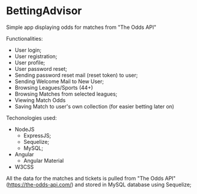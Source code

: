 # BettingAdvisor

Simple app displaying odds for matches from "The Odds API"

Functionalities:
  - User login;
  - User registration;
  - User profile;
  - User password reset;
  - Sending password reset mail (reset token) to user;
  - Sending Welcome Mail to New User;
  - Browsing Leagues/Sports (44+)
  - Browsing Matches from selected leagues;
  - Viewing Match Odds
  - Saving Match to user's own collection (for easier betting later on)
  
Techonologies used:
  - NodeJS
    - ExpressJS;
    - Sequelize;
    - MySQL;
  - Angular
    - Angular Material
  - W3CSS
  
All the data for the matches and tickets is pulled from "The Odds API" (https://the-odds-api.com/) and stored
in MySQL database using Sequelize;
